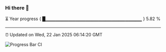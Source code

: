 ### Hi there 👋

⏳ Year progress { █▁▁▁▁▁▁▁▁▁▁▁▁▁▁▁▁▁▁▁▁▁▁▁▁▁▁▁▁▁ } 5.82 %

---

⏰ Updated on Wed, 22 Jan 2025 06:14:20 GMT

![Progress Bar CI](https://github.com/Shyam-Makwana/GitHub-Actions-Demo/workflows/Progress%20Bar%20CI/badge.svg)
